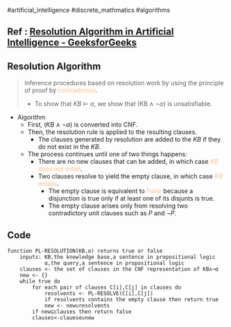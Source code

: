 #artificial_intelligence #discrete_mathmatics #algorithms
## Ref : [Resolution Algorithm in Artificial Intelligence - GeeksforGeeks](https://www.geeksforgeeks.org/resolution-algorithm-in-artificial-intelligence/?ref=gcse_outind)

## Resolution Algorithm
> Inference procedures based on resolution work by using the principle of proof by <font color="#fac08f">contradiction</font>.
> - To show that $KB$ ⊨ $\alpha$, we show that (KB ∧ ¬$\alpha$) is unsatisfiable.
- Algorithm
	- First, ($KB$ ∧ ¬$\alpha$) is converted into CNF.
	- Then, the resolution rule is applied to the resulting clauses.
		- The clauses generated by resolution are added to the $KB$ if they do not exist in the $KB$.
	- The process continues until one of two things happens:
		- There are no new clauses that can be added, in which case <font color="#fac08f">$KB$ does not entail</font>.
		- Two clauses resolve to yield the empty clause, in which case <font color="#fac08f">$KB$ entails</font>.
			- The empty clause is equivalent to <font color="#fac08f">False</font> because a disjunction is true only if at least one of its disjunts is true.
			- The empty clause arises only from resolving two contradictory unit clauses such as $P$ and ¬$P$.

## Code
```pseudo code
function PL-RESOLUTION(KB,α) returns true or false
	inputs: KB,the knowledge base,a sentence in propositional logic
			α,the query,a sentence in propositional logic
	clauses <- the set of clauses in the CNF representation of KB∧¬α
	new <- {}
	while true do
		for each pair of clauses C[i],C[j] in clauses do
			resolvents <- PL-RESOLVE(C[i],C[j])
			if resolvents contains the empty clause then return true
			new <- new∪resolvents
		if new⊆clauses then return false
		clauses<-clauese∪new
```
